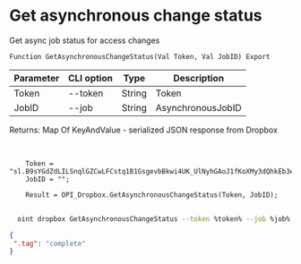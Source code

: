 ﻿---
sidebar_position: 5
---

# Get asynchronous change status
 Get async job status for access changes



`Function GetAsynchronousChangeStatus(Val Token, Val JobID) Export`

  | Parameter | CLI option | Type | Description |
  |-|-|-|-|
  | Token | --token | String | Token |
  | JobID | --job | String | AsynchronousJobID |

  
  Returns:  Map Of KeyAndValue - serialized JSON response from Dropbox

<br/>




```bsl title="Code example"
    Token = "sl.B9sYGdZdLILSnqlGZCwLFCstq1B1GsgevbBkwi4UK_UlNyhGAoJ1fKoXMy3dQhkEb3e80HTL6g...";
    JobID = "";

    Result = OPI_Dropbox.GetAsynchronousChangeStatus(Token, JobID);
```



```sh title="CLI command example"
    
  oint dropbox GetAsynchronousChangeStatus --token %token% --job %job%

```

```json title="Result"
{
 ".tag": "complete"
}
```
